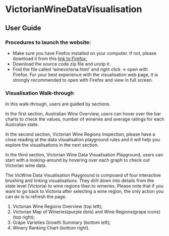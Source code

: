 # VictorianWineDataVisualisation
## User Guide

### Procedures to launch the website:

- Make sure you have Firefox installed on your computer. If not, please download it from this 
[link to Firefox.](https://www.mozilla.org/en-US/firefox/new/)
- Download the source code zip file and unzip it.
- Find the file called ‘winevictoria.html’ and right click -> open with Firefox. For your best experience with the visualisation web page, it is strongly recommended to open with Firefox and view in full screen.

### Visualisation Walk-through
In this walk-through, users are guided by sections.

In the first section, Australian Wine Overview, users can hover over the bar charts to check the values, number of wineries and average ratings for each Australian state.

In the second section, Victorian Wine Regions Inspection, please have a close reading at the data visualisation playground rules and it will help you explore the visualisations in the next section.

In the third section, Victorian Wine Data Visualisation Playground, users can start with a looking-around by hovering over each graph to check out Victorian wine data. 

The VicWine Data Visualisation Playground is composed of four interactive brushing and linking visualisations. They drill down into details from the state level (Victoria) to wine regions then to wineries. Please note that if you want to go back to Victoria after selecting a wine region, the only action you can do is to refresh the page.
1. Victorian Wine Regions Overview (top left);
2. Victorian Map of Wineries(purple dots) and Wine Regions(grape icons) (top right); 
3. Grape Varieties Growth Summary (bottom left);
4. Winery Ranking Chart (bottom right).
